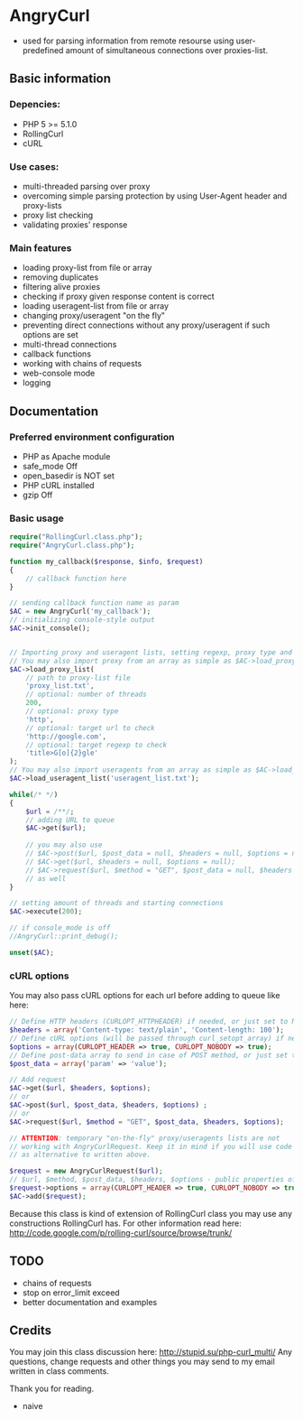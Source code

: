 # AngryCurl
- used for parsing information from remote resourse using user-predefined amount of simultaneous connections over proxies-list.

## Basic information

### Depencies:

* PHP 5 >= 5.1.0
* RollingCurl
* cURL
 
### Use cases:

* multi-threaded parsing over proxy
* overcoming simple parsing protection by using User-Agent header and proxy-lists
* proxy list checking
* validating proxies' response
 
### Main features

* loading proxy-list from file or array
* removing duplicates
* filtering alive proxies
* checking if proxy given response content is correct
* loading useragent-list from file or array
* changing proxy/useragent "on the fly"
* preventing direct connections without any proxy/useragent if such options are set
* multi-thread connections
* callback functions
* working with chains of requests
* web-console mode
* logging

## Documentation

### Preferred environment configuration

* PHP as Apache module
* safe_mode Off
* open_basedir is NOT set
* PHP cURL installed
* gzip Off

### Basic usage

```php
require("RollingCurl.class.php");
require("AngryCurl.class.php");

function my_callback($response, $info, $request)
{
    // callback function here
}

// sending callback function name as param
$AC = new AngryCurl('my_callback');
// initializing console-style output
$AC->init_console();


// Importing proxy and useragent lists, setting regexp, proxy type and target url for proxy check
// You may also import proxy from an array as simple as $AC->load_proxy_list($proxy array);
$AC->load_proxy_list(
    // path to proxy-list file
    'proxy_list.txt',
    // optional: number of threads
    200,
    // optional: proxy type
    'http',
    // optional: target url to check
    'http://google.com',
    // optional: target regexp to check
    'title>G[o]{2}gle'
);
// You may also import useragents from an array as simple as $AC->load_useragent_list($proxy array);
$AC->load_useragent_list('useragent_list.txt');

while(/* */)
{
    $url = /**/;
    // adding URL to queue
    $AC->get($url);
    
    // you may also use 
    // $AC->post($url, $post_data = null, $headers = null, $options = null);
    // $AC->get($url, $headers = null, $options = null);
    // $AC->request($url, $method = "GET", $post_data = null, $headers = null, $options = null);
    // as well
}

// setting amount of threads and starting connections
$AC->execute(200);

// if console_mode is off
//AngryCurl::print_debug(); 

unset($AC);
```

### cURL options

You may also pass cURL options for each url before adding to queue like here:
```php
// Define HTTP headers (CURLOPT_HTTPHEADER) if needed, or just set to NULL
$headers = array('Content-type: text/plain', 'Content-length: 100');
// Define cURL options (will be passed through curl_setopt_array) if needed, or just set to NULL
$options = array(CURLOPT_HEADER => true, CURLOPT_NOBODY => true);
// Define post-data array to send in case of POST method, or just set to NULL
$post_data = array('param' => 'value');

// Add request
$AC->get($url, $headers, $options);
// or
$AC->post($url, $post_data, $headers, $options) ;
// or
$AC->request($url, $method = "GET", $post_data, $headers, $options);

// ATTENTION: temporary "on-the-fly" proxy/useragents lists are not
// working with AngryCurlRequest. Keep it in mind if you will use code below
// as alternative to written above.

$request = new AngryCurlRequest($url);
// $url, $method, $post_data, $headers, $options - public properties of AngryCurlRequest
$request->options = array(CURLOPT_HEADER => true, CURLOPT_NOBODY => true);
$AC->add($request);
```

Because this class is kind of extension of RollingCurl class you may use any constructions RollingCurl has.
For other information read here:
http://code.google.com/p/rolling-curl/source/browse/trunk/

## TODO
* chains of requests
* stop on error_limit exceed
* better documentation and examples

## Credits
You may join this class discussion here:
http://stupid.su/php-curl_multi/
Any questions, change requests and other things you may send to my email written in class comments.

Thank you for reading.
- naive
